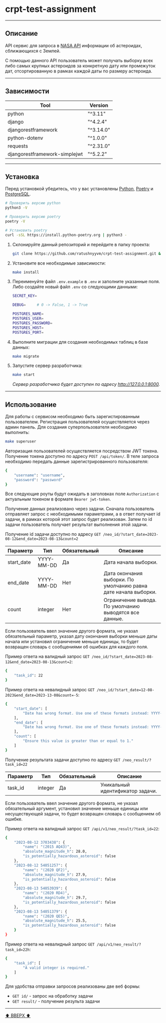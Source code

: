 # crpt-test-assignment

---

## Описание

API сервис для запроса в [NASA API](https://api.nasa.gov/) информации об астероидах, сближающихся с Землей.

С помощью данного API пользователь может получать выборку всех либо самых крупных астероидов за конкретную дату или промежуток дат, отсортированную в рамках каждой даты по размеру астероида.

---

## Зависимости

| Tool                              | Version    |
|-----------------------------------|------------|
| python                            | "^3.11"    |
| django                            | "^4.2.4"   |
| djangorestframework               | "^3.14.0"  |
| python-dotenv                     | "^1.0.0"   |
| requests                          | "^2.31.0"  |
| djangorestframework-simplejwt     | "^5.2.2"   |

---

## Установка

Перед установкой убедитесь, что у вас установлены [Python](https://www.python.org/), [Poetry](https://python-poetry.org/) и [PostgreSQL](https://www.postgresql.org/).

```bash
# Проверить версию python
python3 -V

# Проверить версию poetry
poetry -V

# Установить poetry
curl -sSL https://install.python-poetry.org | python3 -
```

1. Склонируйте данный репозиторий и перейдите в папку проекта:

    ```bash
    git clone https://github.com/ratushnyyvm/crpt-test-assignment.git && cd crpt-test-assignment
    ```

2. Установите все необходимые зависимости:

    ```bash
    make install
    ```

3. Переименуйте файл `.env.example` в `.env` и заполните указанные поля. Либо создайте новый файл `.env` со следующими данными:

    ```bash
    SECRET_KEY=

    DEBUG=     # 0 -> False, 1 -> True

    POSTGRES_NAME=
    POSTGRES_USER=
    POSTGRES_PASSWORD=
    POSTGRES_HOST=
    POSTGRES_PORT=
    ```

4. Выполните миграции для создания необходимых таблиц в базе данных:

    ```bash
    make migrate
    ```

5. Запустите сервер разработчика:

    ```bash
    make start
    ```

    _Сервер разработчика будет доступен по адресу <http://127.0.0.1:8000>._

---

## Использование

Для работы с сервисом необходимо быть зарегистированным пользователем. Регистрация пользователей осуществляется через админ панель. Для создания суперпользователя необходимо выполнить:

```bash
make superuser
```

Авторизация пользователей осуществляется посредством JWT токена. Получение токена доступно по адресу `POST /api/token/`. В теле запроса необходимо передать данные зарегистрированного пользователя:

```bash
{
    "username": "username",
    "password": "password"
}
```

Все следующие роуты будут ожидать в заголовках поле `Authorization` c актуальным токеном в формате `Bearer jwt-token`.

Получение данных реализовано через задачи. Сначала пользователь отправляет запрос с необходимыми параметрами, а в ответ получает id задачи, в рамках которой этот запрос будет реализован. Затем по id задачи пользователь получает результат выполнения этой задачи.

Получение id задачи доступно по адресу `GET /neo_id/?start_date=2023-08-12&end_date=2023-08-13&count=2`

| Параметр      | Тип        | Обязательный  | Описание                                                        |
|---------------|------------|---------------|-----------------------------------------------------------------|
| start_date    | YYYY-MM-DD | Да            | Дата начала выборки.                                            |
| end_date      | YYYY-MM-DD | Нет           | Дата окончания выборки. По умолчанию равна дате начала выборки. |
| count         | integer    | Нет           | Ограничение вывода. По умолчанию выводятся все данные.          |

Если пользователь ввел значение другого формата, не указал обязательный параметр, указал дату окончания выборки меньше даты начала или установил ограничение меньше единицы, то будет возвращен словарь с сообщениями об ошибках для каждого поля.

Пример ответа на валидный запрос `GET /neo_id/?start_date=2023-08-12&end_date=2023-08-13&count=2`:

```bash
{
    "task_id": 22
}
```

Пример ответа на невалидный запрос `GET /neo_id/?start_date=12-08-2023&end_date=2023-13-08&count=-5`:

```bash
{
    "start_date": [
        "Date has wrong format. Use one of these formats instead: YYYY-MM-DD."
    ],
    "end_date": [
        "Date has wrong format. Use one of these formats instead: YYYY-MM-DD."
    ],
    "count": [
        "Ensure this value is greater than or equal to 1."
    ]
}
```

Получение результата задачи доступно по адресу `GET /neo_result/?task_id=22`

| Параметр | Тип     | Обязательный  | Описание                        |
|----------|---------|---------------|---------------------------------|
| task_id  | integer | Да            | Уникальный идентификатор задачи.|

Если пользователь ввел значение другого формата, не указал обязательный аргумент, установил значение меньше единицы или несуществующей задачи, то будет возвращен словарь с сообщением об ошибке.

Пример ответа на валидный запрос `GET /api/v1/neo_result/?task_id=22`:

```bash
{
    "2023-08-12 3703438": {
        "name": "(2015 AQ43)",
        "absolute_magnitude_h": 28.0,
        "is_potentially_hazardous_asteroid": false
    },
    "2023-08-12 54051257": {
        "name": "(2020 QF2)",
        "absolute_magnitude_h": 27.9,
        "is_potentially_hazardous_asteroid": false
    },
    "2023-08-13 54053939": {
        "name": "(2020 RD4)",
        "absolute_magnitude_h": 29.7,
        "is_potentially_hazardous_asteroid": false
    },
    "2023-08-13 54051379": {
        "name": "(2020 QE5)",
        "absolute_magnitude_h": 25.5,
        "is_potentially_hazardous_asteroid": false
    }
}
```

Пример ответа на невалидный запрос `GET /api/v1/neo_result/?task_id=22h`:

```bash
{
    "task_id": [
        "A valid integer is required."
    ]
}
```

Для удобства отправки запросов реализованы две веб формы:

- `GET id/` - запрос на обработку задачи
- `GET result/` - получение результа задачи

---

[:arrow_up: ВВЕРХ :arrow_up:](#crpt-test-assignment)
